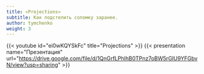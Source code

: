 ```yaml
---
title: «Projections»
subtitle: Как подстелить соломку заранее.
author: tymchenko
weight: 3
---
```


{{< youtube id="ei0wKQYSkFc" title="Projections" >}}
{{< presentation name="Презентация" url="https://drive.google.com/file/d/1QnGrfLPhlhB0TPnz7oBW5rGIU9YFGbvN/view?usp=sharing" >}}
